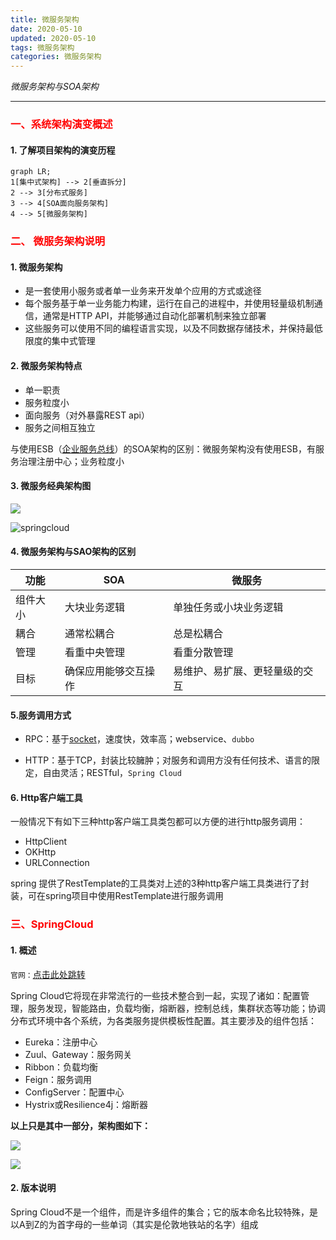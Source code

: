 ```yaml
---
title: 微服务架构
date: 2020-05-10
updated: 2020-05-10
tags: 微服务架构
categories: 微服务架构
---
```


*微服务架构与SOA架构*

<!-- more --><meta name="referrer" content="no-referrer"/> 

---



 ### <font color=red>一、系统架构演变概述</font>

#### 1. 了解项目架构的演变历程

```mermaid
graph LR;
1[集中式架构] --> 2[垂直拆分]
2 --> 3[分布式服务]
3 --> 4[SOA面向服务架构]
4 --> 5[微服务架构]
```

### <font color=red>二、 微服务架构说明</font>

#### 1. 微服务架构

- 是一套使用小服务或者单一业务来开发单个应用的方式或途径
- 每个服务基于单一业务能力构建，运行在自己的进程中，并使用轻量级机制通信，通常是HTTP API，并能够通过自动化部署机制来独立部署
- 这些服务可以使用不同的编程语言实现，以及不同数据存储技术，并保持最低限度的集中式管理

#### 2. 微服务架构特点

- 单一职责
- 服务粒度小
- 面向服务（对外暴露REST api）
- 服务之间相互独立

与使用ESB（[企业服务总线](https://baike.baidu.com/item/%E4%BC%81%E4%B8%9A%E6%9C%8D%E5%8A%A1%E6%80%BB%E7%BA%BF/8790284?fromtitle=ESB&fromid=8742700)）的SOA架构的区别：微服务架构没有使用ESB，有服务治理注册中心；业务粒度小

#### 3. 微服务经典架构图

![](https://img-blog.csdn.net/20180322093134220?watermark/2/text/Ly9ibG9nLmNzZG4ubmV0L0JhY3RyeWtpMjg=/font/5a6L5L2T/fontsize/400/fill/I0JBQkFCMA==/dissolve/70)

![springcloud](https://img-blog.csdnimg.cn/20191105101232477.jpg?x-oss-process=image/watermark,type_ZmFuZ3poZW5naGVpdGk,shadow_10,text_aHR0cHM6Ly9ibG9nLmNzZG4ubmV0L3UwMTAxMzEyNzc=,size_16,color_FFFFFF,t_70)



#### 4. 微服务架构与SAO架构的区别

| 功能 | SOA | 微服务 |
| --- | --- | --- |
| 组件大小 | 大块业务逻辑 | 单独任务或小块业务逻辑 |
| 耦合 | 通常松耦合 | 总是松耦合 |
| 管理 | 看重中央管理 | 看重分散管理 |
| 目标 | 确保应用能够交互操作 | 易维护、易扩展、更轻量级的交互 |

#### 5.服务调用方式
- RPC：基于[socket](https://www.cnblogs.com/dolphinx/p/3460545.html)，速度快，效率高；webservice、`dubbo`

- HTTP：基于TCP，封装比较臃肿；对服务和调用方没有任何技术、语言的限定，自由灵活；RESTful，`Spring Cloud`


#### 6. Http客户端工具

一般情况下有如下三种http客户端工具类包都可以方便的进行http服务调用：

- HttpClient
- OKHttp
- URLConnection

spring 提供了RestTemplate的工具类对上述的3种http客户端工具类进行了封装，可在spring项目中使用RestTemplate进行服务调用

###  <font color=red>三、SpringCloud</font>

#### 1. 概述

`官网：`[点击此处跳转](https://spring.io/projects/spring-cloud)

Spring Cloud它将现在非常流行的一些技术整合到一起，实现了诸如：配置管理，服务发现，智能路由，负载均衡，熔断器，控制总线，集群状态等功能；协调分布式环境中各个系统，为各类服务提供模板性配置。其主要涉及的组件包括：

- Eureka：注册中心
- Zuul、Gateway：服务网关
- Ribbon：负载均衡
- Feign：服务调用
- ConfigServer：配置中心
- Hystrix或Resilience4j：熔断器

**以上只是其中一部分，架构图如下：**

![](https://img-blog.csdnimg.cn/20200929093317233.png?x-oss-process=image/watermark,type_ZmFuZ3poZW5naGVpdGk,shadow_10,text_aHR0cHM6Ly9ibG9nLmNzZG4ubmV0L2xpc2h1d2VuNzk4Ng==,size_16,color_FFFFFF,t_70#pic_center)

![](https://img-blog.csdnimg.cn/20190305125527818.png?x-oss-process=image/watermark,type_ZmFuZ3poZW5naGVpdGk,shadow_10,text_aHR0cHM6Ly9ibG9nLmNzZG4ubmV0L3cxMDE0MDc0Nzk0,size_16,color_FFFFFF,t_70)

#### 2. 版本说明

Spring Cloud不是一个组件，而是许多组件的集合；它的版本命名比较特殊，是以A到Z的为首字母的一些单词（其实是伦敦地铁站的名字）组成

